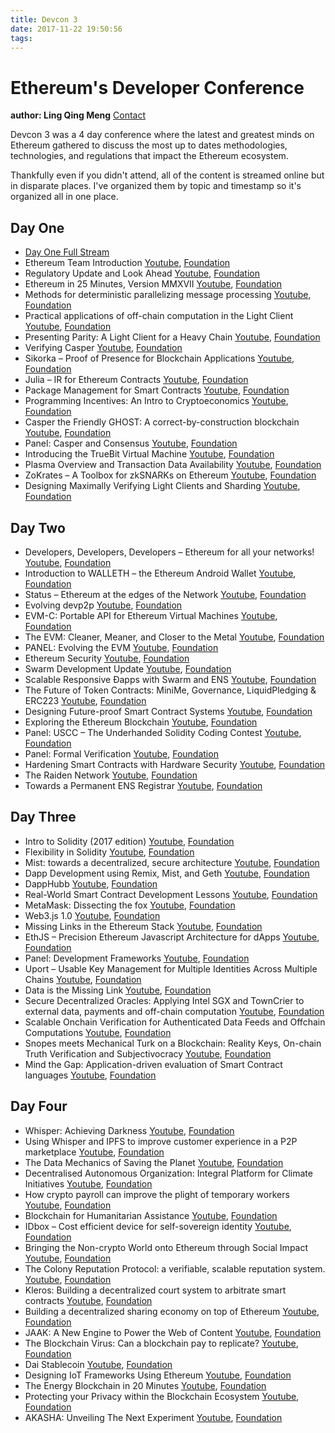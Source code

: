 ```yaml
---
title: Devcon 3
date: 2017-11-22 19:50:56
tags:
---
```

# Ethereum's Developer Conference


**author: Ling Qing Meng** 
[Contact](https://www.linkedin.com/in/ling-qing-meng-90a35552/)  



Devcon 3 was a 4 day conference where the latest and greatest minds on Ethereum gathered to discuss the most up to dates methodologies, technologies, and regulations that impact the Ethereum ecosystem.

Thankfully even if you didn't attend, all of the content is streamed online but in disparate places. I've organized them by topic and timestamp so it's organized all in one place.

 
## Day One

*   [Day One Full Stream](https://www.youtube.com/watch?v=Yo9o5nDTAAQ)
*   Ethereum Team Introduction [Youtube](https://youtu.be/Yo9o5nDTAAQ?t=5m28s), [Foundation](https://ethereumfoundation.org/devcon3/sessions/panel-welcome-introduction/)
*   Regulatory Update and Look Ahead [Youtube](https://youtu.be/Yo9o5nDTAAQ?t=30m21s), [Foundation](https://ethereumfoundation.org/devcon3/sessions/regulatory-considerations-for-dapp-development/)
*   Ethereum in 25 Minutes, Version MMXVII [Youtube](https://youtu.be/Yo9o5nDTAAQ?t=49m27s), [Foundation](https://ethereumfoundation.org/devcon3/sessions/ethereum-in-25-minutes/)
*   Methods for deterministic parallelizing message processing [Youtube](https://youtu.be/Yo9o5nDTAAQ?t=1h15m17s), [Foundation](https://ethereumfoundation.org/devcon3/sessions/ewasm-and-ethereumjs/)
*   Practical applications of off-chain computation in the Light Client [Youtube](https://youtu.be/Yo9o5nDTAAQ?t=1h41m10s), [Foundation](https://ethereumfoundation.org/devcon3/sessions/practical-applications-of-off-chain-computation-in-the-light-client/)
*   Presenting Parity: A Light Client for a Heavy Chain [Youtube](https://youtu.be/Yo9o5nDTAAQ?t=1h56m56s), [Foundation](https://ethereumfoundation.org/devcon3/sessions/presenting-parity-a-light-client-for-a-heavy-chain/)
*   Verifying Casper [Youtube](https://youtu.be/Yo9o5nDTAAQ?t=3h55m27s), [Foundation](https://ethereumfoundation.org/devcon3/sessions/verifying-casper/)
*   Sikorka – Proof of Presence for Blockchain Applications [Youtube](https://youtu.be/Yo9o5nDTAAQ?t=4h16m41s), [Foundation](https://ethereumfoundation.org/devcon3/sessions/sikorka-smart-contracts-become-location-aware/)
*   Julia – IR for Ethereum Contracts [Youtube](https://youtu.be/Yo9o5nDTAAQ?t=4h30m28s), [Foundation](https://ethereumfoundation.org/devcon3/sessions/julia-ir-for-contracts/)
*   Package Management for Smart Contracts [Youtube](https://youtu.be/Yo9o5nDTAAQ?t=4h48m42s), [Foundation](https://ethereumfoundation.org/devcon3/sessions/ethereum-package-management/)
*   Programming Incentives: An Intro to Cryptoeconomics [Youtube](https://youtu.be/Yo9o5nDTAAQ?t=5h4m43s), [Foundation](https://ethereumfoundation.org/devcon3/sessions/programming-incentives-an-intro-to-cryptoeconomics/)
*   Casper the Friendly GHOST: A correct-by-construction blockchain [Youtube](https://youtu.be/Yo9o5nDTAAQ?t=5h56m29s), [Foundation](https://ethereumfoundation.org/devcon3/sessions/consensus-and-the-ideal-network-adversary/)
*   Panel: Casper and Consensus [Youtube](https://www.youtube.com/watch?v=Yo9o5nDTAAQ), [Foundation](https://ethereumfoundation.org/devcon3/sessions/panel-casper-and-consensus/)
*   Introducing the TrueBit Virtual Machine [Youtube](https://youtu.be/Yo9o5nDTAAQ?t=6h58m59s), [Foundation](https://ethereumfoundation.org/devcon3/sessions/introducing-the-truebit-virtual-machine/)
*   Plasma Overview and Transaction Data Availability [Youtube](https://youtu.be/Yo9o5nDTAAQ?t=7h18m33s), [Foundation](https://ethereumfoundation.org/devcon3/sessions/scaling-ethereum-smart-contracts/)
*   ZoKrates – A Toolbox for zkSNARKs on Ethereum [Youtube](https://youtu.be/Yo9o5nDTAAQ?t=7h36m54s), [Foundation](https://ethereumfoundation.org/devcon3/sessions/verifiable-off-chain-computation-for-smart-contracts/)
*   Designing Maximally Verifying Light Clients and Sharding [Youtube](https://youtu.be/Yo9o5nDTAAQ?t=7h55m35s), [Foundation](https://ethereumfoundation.org/devcon3/sessions/designing-maximally-verifying-light-clients-and-sharding/)

## Day Two

*   Developers, Developers, Developers – Ethereum for all your networks! [Youtube](https://youtu.be/8sXzxkODH-c?t=9s), [Foundation](https://ethereumfoundation.org/devcon3/sessions/developers-developers-developers-ethereum-in-your-servers-mobiles-and-gadgets/)
*   Introduction to WALLETH – the Ethereum Android Wallet [Youtube](https://youtu.be/8sXzxkODH-c?t=19m55s), [Foundation](https://ethereumfoundation.org/devcon3/sessions/introduction-to-walleth-the-ethereum-android-wallet/)
*   Status – Ethereum at the edges of the Network [Youtube](https://youtu.be/8sXzxkODH-c?t=34m39s), [Foundation](https://ethereumfoundation.org/devcon3/sessions/ethereum-at-the-edges-of-the-network/)
*   Evolving devp2p [Youtube](https://youtu.be/8sXzxkODH-c?t=47m30s), [Foundation](https://ethereumfoundation.org/devcon3/sessions/evolving-devp2p/)
*   EVM-C: Portable API for Ethereum Virtual Machines [Youtube](https://youtu.be/8sXzxkODH-c?t=1h3m27s), [Foundation](https://ethereumfoundation.org/devcon3/sessions/evm-c-portable-api-for-ethereum-virtual-machines/)
*   The EVM: Cleaner, Meaner, and Closer to the Metal [Youtube](https://youtu.be/8sXzxkODH-c?t=1h20m33s), [Foundation](https://ethereumfoundation.org/devcon3/sessions/the-evm-cleaner-meaner-and-closer-to-the-metal/)
*   PANEL: Evolving the EVM [Youtube](https://youtu.be/8sXzxkODH-c?t=1h45m47s), [Foundation](https://ethereumfoundation.org/devcon3/sessions/panel-evolving-the-evm/)
*   Ethereum Security [Youtube](https://youtu.be/8sXzxkODH-c?t=2h12m15s), [Foundation](https://ethereumfoundation.org/devcon3/sessions/ethereum-security/)
*   Swarm Development Update [Youtube](https://youtu.be/aMs0wAFIu7I?t=8s), [Foundation](https://ethereumfoundation.org/devcon3/sessions/swarm-development-update/)
*   Scalable Responsive Đapps with Swarm and ENS [Youtube](https://youtu.be/aMs0wAFIu7I?t=34m34s), [Foundation](https://ethereumfoundation.org/devcon3/sessions/scalable-responsive-dapps-with-swarm-and-ens/)
*   The Future of Token Contracts: MiniMe, Governance, LiquidPledging & ERC223 [Youtube](https://youtu.be/aMs0wAFIu7I?t=1h1m35s), [Foundation](https://ethereumfoundation.org/devcon3/sessions/token-contract-explorations-minime-reconstructing-balances-erc223-and-more/)
*   Designing Future-proof Smart Contract Systems [Youtube](https://youtu.be/aMs0wAFIu7I?t=1h19m15s), [Foundation](https://ethereumfoundation.org/devcon3/sessions/designing-future-proof-smart-contract-systems/)
*   Exploring the Ethereum Blockchain [Youtube](https://youtu.be/aMs0wAFIu7I?t=1h35m36s), [Foundation](https://ethereumfoundation.org/devcon3/sessions/the-adventures-of-exploring-the-ethereum-blockchain/)
*   Panel: USCC – The Underhanded Solidity Coding Contest [Youtube](https://youtu.be/aMs0wAFIu7I?t=2h30m53s), [Foundation](https://ethereumfoundation.org/devcon3/sessions/panel-uscc-the-underhanded-solidity-coding-contest/)
*   Panel: Formal Verification [Youtube](https://youtu.be/aMs0wAFIu7I?t=2h57m1s), [Foundation](https://ethereumfoundation.org/devcon3/sessions/panel-formal-verification/)
*   Hardening Smart Contracts with Hardware Security [Youtube](https://youtu.be/aMs0wAFIu7I?t=3h23m1s), [Foundation](https://ethereumfoundation.org/devcon3/sessions/hardening-smart-contracts-with-hardware-security-2/)
*   The Raiden Network [Youtube](https://youtu.be/aMs0wAFIu7I?t=3h45m59s), [Foundation](https://ethereumfoundation.org/devcon3/sessions/the-raiden-network/)
*   Towards a Permanent ENS Registrar [Youtube](https://youtu.be/aMs0wAFIu7I?t=4h5m34s), [Foundation](https://ethereumfoundation.org/devcon3/sessions/towards-a-permanent-ens-registrar-2/)

## Day Three

*   Intro to Solidity (2017 edition) [Youtube](https://youtu.be/k42YNyvG8CU?t=35s), [Foundation](https://ethereumfoundation.org/devcon3/sessions/intro-to-solidity-2017-edition/)
*   Flexibility in Solidity [Youtube](https://youtu.be/k42YNyvG8CU?t=17m39s), [Foundation](https://ethereumfoundation.org/devcon3/sessions/flexibility-in-solidity/)
*   Mist: towards a decentralized, secure architecture [Youtube](https://youtu.be/k42YNyvG8CU?t=37m14s), [Foundation](https://ethereumfoundation.org/devcon3/sessions/updates-on-mist/)
*   Dapp Development using Remix, Mist, and Geth [Youtube](https://youtu.be/k42YNyvG8CU?t=1h11m41s), [Foundation](https://ethereumfoundation.org/devcon3/sessions/dapp-development-using-remix-mist-geth/)
*   DappHubb [Youtube](https://youtu.be/k42YNyvG8CU?t=1h31m14s), [Foundation](https://ethereumfoundation.org/devcon3/sessions/dapphubb/)
*   Real-World Smart Contract Development Lessons [Youtube](https://youtu.be/k42YNyvG8CU?t=1h51m21s), [Foundation](https://ethereumfoundation.org/devcon3/sessions/balancing-decentralization-with-usability-skillful-product-design-in-the-movement-towards-full-decentralization%E2%80%A8/)
*   MetaMask: Dissecting the fox [Youtube](https://youtu.be/k42YNyvG8CU?t=2h12m39s), [Foundation](https://ethereumfoundation.org/devcon3/sessions/metamask-update/)
*   Web3.js 1.0 [Youtube](https://youtu.be/FPHXbJPVVaA?t=7s), [Foundation](https://ethereumfoundation.org/devcon3/sessions/web3-js-1-0/)
*   Missing Links in the Ethereum Stack [Youtube](https://youtu.be/FPHXbJPVVaA?t=19m48s), [Foundation](https://ethereumfoundation.org/devcon3/sessions/missing-links-in-the-ethereum-stack/)
*   EthJS – Precision Ethereum Javascript Architecture for dApps [Youtube](https://youtu.be/FPHXbJPVVaA?t=43m20s), [Foundation](https://ethereumfoundation.org/devcon3/sessions/ethjs-precision-ethereum-javascript-architecture-for-dapps/)
*   Panel: Development Frameworks [Youtube](https://youtu.be/FPHXbJPVVaA?t=1h1m38s), [Foundation](https://ethereumfoundation.org/devcon3/sessions/panel-development-frameworks/)
*   Uport – Usable Key Management for Multiple Identities Across Multiple Chains [Youtube](https://youtu.be/FPHXbJPVVaA?t=1h38m23s), [Foundation](https://ethereumfoundation.org/devcon3/sessions/usable-key-management-for-multiple-identities-across-multiple-chains/)
*   Data is the Missing Link [Youtube](https://youtu.be/FPHXbJPVVaA?t=2h29m41s), [Foundation](https://ethereumfoundation.org/devcon3/sessions/data-is-the-missing-link/)
*   Secure Decentralized Oracles: Applying Intel SGX and TownCrier to external data, payments and off-chain computation [Youtube](https://youtu.be/FPHXbJPVVaA?t=2h49m16s), [Foundation](https://ethereumfoundation.org/devcon3/sessions/secure-decentralized-oracles-applying-intel-sgx-and-towncrier-to-external-data-payments-and-off-chain-computation/)
*   Scalable Onchain Verification for Authenticated Data Feeds and Offchain Computations [Youtube](https://youtu.be/FPHXbJPVVaA?t=3h9m47s), [Foundation](https://ethereumfoundation.org/devcon3/sessions/scalable-onchain-verification-for-authenticated-data-feeds-and-offchain-computations/)
*   Snopes meets Mechanical Turk on a Blockchain: Reality Keys, On-chain Truth Verification and Subjectivocracy [Youtube](https://youtu.be/FPHXbJPVVaA?t=3h29m30s), [Foundation](https://ethereumfoundation.org/devcon3/sessions/snopes-meets-mechanical-turk-on-a-blockchain-reality-keys-on-chain-truth-verification-and-subjectivocracy/)
*   Mind the Gap: Application-driven evaluation of Smart Contract languages [Youtube](https://youtu.be/FPHXbJPVVaA?t=3h49m37s), [Foundation](https://ethereumfoundation.org/devcon3/sessions/mind-the-gap-application-driven-evaluation-of-smart-contract-languages/)

## Day Four

*   Whisper: Achieving Darkness [Youtube](https://youtu.be/vXVcuWvR5Z0?t=19s), [Foundation](https://ethereumfoundation.org/devcon3/sessions/whisper-achieving-darkness/)
*   Using Whisper and IPFS to improve customer experience in a P2P marketplace [Youtube](https://youtu.be/vXVcuWvR5Z0?t=24m24s), [Foundation](https://ethereumfoundation.org/devcon3/sessions/using-whisper-and-ipfs-to-improve-customer-experience-in-a-p2p-marketplace/)
*   The Data Mechanics of Saving the Planet [Youtube](https://youtu.be/vXVcuWvR5Z0?t=44m1s), [Foundation](https://ethereumfoundation.org/devcon3/sessions/the-data-mechanics-of-saving-the-planet/)
*   Decentralised Autonomous Organization: Integral Platform for Climate Initiatives [Youtube](https://youtu.be/vXVcuWvR5Z0?t=1h1s), [Foundation](https://ethereumfoundation.org/devcon3/sessions/decentralised-autonomous-organization-interal-platform-for-climate-initiatives/)
*   How crypto payroll can improve the plight of temporary workers [Youtube](https://youtu.be/vXVcuWvR5Z0?t=1h15m56s), [Foundation](https://ethereumfoundation.org/devcon3/sessions/how-crypto-payroll-can-improve-the-plight-of-temporary-workers/)
*   Blockchain for Humanitarian Assistance [Youtube](https://youtu.be/vXVcuWvR5Z0?t=1h23m18s), [Foundation](https://ethereumfoundation.org/devcon3/sessions/blockchain-for-humanitarian-assistance/)
*   IDbox – Cost efficient device for self-sovereign identity [Youtube](https://youtu.be/vXVcuWvR5Z0?t=1h45m8s), [Foundation](https://ethereumfoundation.org/devcon3/sessions/idbox/)
*   Bringing the Non-crypto World onto Ethereum through Social Impact [Youtube](https://youtu.be/vXVcuWvR5Z0?t=2h4m53s), [Foundation](https://ethereumfoundation.org/devcon3/sessions/bringing-the-non-crypto-world-onto-ethereum-through-social-impact/)
*   The Colony Reputation Protocol: a verifiable, scalable reputation system. [Youtube](https://youtu.be/ugbRyZSPfYE?t=30s), [Foundation](https://ethereumfoundation.org/devcon3/sessions/the-colony-reputation-protocol-a-verifiable-scalable-reputation-system/)
*   Kleros: Building a decentralized court system to arbitrate smart contracts [Youtube](https://youtu.be/ugbRyZSPfYE?t=21m5s), [Foundation](https://ethereumfoundation.org/devcon3/sessions/kleroterion-building-a-decentralized-court-system-to-arbitrate-smart-contracts/)
*   Building a decentralized sharing economy on top of Ethereum [Youtube](https://youtu.be/ugbRyZSPfYE?t=41m25s), [Foundation](https://ethereumfoundation.org/devcon3/sessions/building-a-decentralized-sharing-economy-on-top-of-ethereum/)
*   JAAK: A New Engine to Power the Web of Content [Youtube](https://youtu.be/ugbRyZSPfYE?t=1h1m56s), [Foundation](https://ethereumfoundation.org/devcon3/sessions/jaak-a-new-engine-to-power-the-web-of-content/)
*   The Blockchain Virus: Can a blockchain pay to replicate? [Youtube](https://youtu.be/ugbRyZSPfYE?t=1h14m45s), [Foundation](https://ethereumfoundation.org/devcon3/sessions/the-blockchain-virus-can-a-blockchain-pay-to-replicate/)
*   Dai Stablecoin [Youtube](https://youtu.be/ugbRyZSPfYE?t=1h37m40s), [Foundation](https://ethereumfoundation.org/devcon3/sessions/dai-stablecoin/)
*   Designing IoT Frameworks Using Ethereum [Youtube](https://youtu.be/ugbRyZSPfYE?t=2h30m17s), [Foundation](https://ethereumfoundation.org/devcon3/sessions/how-to-design-scalable-iot-solutions-using-ethereum/)
*   The Energy Blockchain in 20 Minutes [Youtube](https://youtu.be/ugbRyZSPfYE?t=2h51m6s), [Foundation](https://ethereumfoundation.org/devcon3/sessions/the-energy-blockchain-in-20-minutes/)
*   Protecting your Privacy within the Blockchain Ecosystem [Youtube](https://youtu.be/ugbRyZSPfYE?t=3h13m20s), [Foundation](https://ethereumfoundation.org/devcon3/sessions/protecting-your-privacy-within-blockchain-ecosystem/)
*   AKASHA: Unveiling The Next Experiment [Youtube](https://youtu.be/ugbRyZSPfYE?t=3h31m34s), [Foundation](https://ethereumfoundation.org/devcon3/sessions/akasha/)


